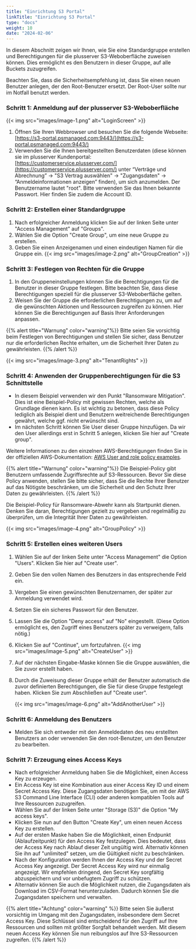 ```yaml
---
title: "Einrichtung S3 Portal"
linkTitle: "Einrichtung S3 Portal"
type: "docs"
weight: 10
date: "2024-02-06"
---
```


In diesem Abschnitt zeigen wir Ihnen, wie Sie eine Standardgruppe erstellen und Berechtigungen für die plusserver S3-Weboberfläche zuweisen können. Dies ermöglicht es den Benutzern in dieser Gruppe, auf alle Buckets zuzugreifen.

Beachten Sie, dass die Sicherheitsempfehlung ist, dass Sie einen neuen Benutzer anlegen, der den Root-Benutzer ersetzt. Der Root-User sollte nur im Notfall benutzt werden.

### Schritt 1: Anmeldung auf der plusserver S3-Weboberfläche

{{< img src="images/image-1.png" alt="LoginScreen" >}}

1. Öffnen Sie Ihren Webbrowser und besuchen Sie die folgende Webseite: [https://s3-portal.psmanaged.com:9443/](https://s3-portal.psmanaged.com:9443/)
2. Verwenden Sie die Ihnen bereitgestellten Benutzerdaten (diese können sie im plusserver Kundenportal: [https://customerservice.plusserver.com/](https://customerservice.plusserver.com/) unter “Verträge und Abrechnung” → "S3 Vertrag auswählen" → "Zugangsdaten" → “Anmeldeinformationen anzeigen” finden), um sich anzumelden. Der Benutzername lautet "root". Bitte verwenden Sie das Ihnen bekannte Passwort. Hier finden Sie zudem die Account ID.

### Schritt 2: Erstellen einer Standardgruppe

1. Nach erfolgreicher Anmeldung klicken Sie auf der linken Seite unter "Access Management" auf "Groups".
2. Wählen Sie die Option "Create Group", um eine neue Gruppe zu erstellen.
3. Geben Sie einen Anzeigenamen und einen eindeutigen Namen für die Gruppe ein.
   {{< img src="images/image-2.png" alt="GroupCreation" >}}

### Schritt 3: Festlegen von Rechten für die Gruppe

1. In den Gruppeneinstellungen können Sie die Berechtigungen für die Benutzer in dieser Gruppe festlegen. Bitte beachten Sie, dass diese Berechtigungen speziell für die plusserver S3-Weboberfläche gelten.
2. Weisen Sie der Gruppe die erforderlichen Berechtigungen zu, um auf die gewünschten Aktionen und Ressourcen zugreifen zu können. Hier können Sie die Berechtigungen auf Basis Ihrer Anforderungen anpassen.

{{% alert title="Warnung" color="warning"%}}
Bitte seien Sie vorsichtig beim Festlegen von Berechtigungen und stellen Sie sicher, dass Benutzer nur die erforderlichen Rechte erhalten, um die Sicherheit Ihrer Daten zu gewährleisten.
{{% /alert %}}

{{< img src="images/image-3.png" alt="TenantRights" >}}

### Schritt 4: Anwenden der Gruppenberechtigungen für die S3 Schnittstelle

-   In diesem Beispiel verwenden wir den Punkt "Ransomware Mitigation". Dies ist eine Beispiel-Policy mit gewissen Rechten, welche als Grundlage dienen kann. Es ist wichtig zu betonen, dass diese Policy lediglich als Beispiel dient und Benutzern weitreichende Berechtigungen gewährt, welche ggf. nicht erwünscht sind.
-   Im nächsten Schritt können Sie User dieser Gruppe hinzufügen. Da wir den User allerdings erst in Schritt 5 anlegen, klicken Sie hier auf "Create group".

Weitere Informationen zu den einzelnen AWS-Berechtigungen finden Sie in der offiziellen AWS-Dokumentation: [AWS User and role policy examples](https://docs.aws.amazon.com/IAM/latest/UserGuide/access_policies_examples.html).

{{% alert title="Warnung" color="warning"%}}
Die Beispiel-Policy gibt Benutzern umfassende Zugriffsrechte auf S3-Ressourcen. Bevor Sie diese Policy anwenden, stellen Sie bitte sicher, dass Sie die Rechte Ihrer Benutzer auf das Nötigste beschränken, um die Sicherheit und den Schutz Ihrer Daten zu gewährleisten.
{{% /alert %}}

Die Beispiel-Policy für Ransomware-Abwehr kann als Startpunkt dienen. Denken Sie daran, Berechtigungen gezielt zu vergeben und regelmäßig zu überprüfen, um die Integrität Ihrer Daten zu gewährleisten.

{{< img src="images/image-4.png" alt="GroupPolicy" >}}

### Schritt 5: Erstellen eines weiteren Users

1. Wählen Sie auf der linken Seite unter "Access Management" die Option "Users". Klicken Sie hier auf "Create user".
2. Geben Sie den vollen Namen des Benutzers in das entsprechende Feld ein.
3. Vergeben Sie einen gewünschten Benutzernamen, der später zur Anmeldung verwendet wird.
4. Setzen Sie ein sicheres Passwort für den Benutzer.
5. Lassen Sie die Option "Deny access" auf "No" eingestellt. (Diese Option ermöglicht es, den Zugriff eines Benutzers später zu verweigern, falls nötig.)
6. Klicken Sie auf "Continue", um fortzufahren.
   {{< img src="images/image-5.png" alt="CreateUser" >}}
7. Auf der nächsten Eingabe-Maske können Sie die Gruppe auswählen, die Sie zuvor erstellt haben.
8. Durch die Zuweisung dieser Gruppe erhält der Benutzer automatisch die zuvor definierten Berechtigungen, die Sie für diese Gruppe festgelegt haben. Klicken Sie zum Abschließen auf "Create user".

    {{< img src="images/image-6.png" alt="AddAnotherUser" >}}

### Schritt 6: Anmeldung des Benutzers

-   Melden Sie sich entweder mit den Anmeldedaten des neu erstellten Benutzers an oder verwenden Sie den root-Benutzer, um den Benutzer zu bearbeiten.

### Schritt 7: Erzeugung eines Access Keys

-   Nach erfolgreicher Anmeldung haben Sie die Möglichkeit, einen Access Key zu erzeugen.
-   Ein Access Key ist eine Kombination aus einer Access Key ID und einem Secret Access Key. Diese Zugangsdaten benötigen Sie, um mit der AWS S3 Command Line Interface (CLI) oder anderen kompatiblen Tools auf Ihre Ressourcen zuzugreifen.
-   Wählen Sie auf der linken Seite unter "Storage (S3)" die Option "My access keys".
-   Klicken Sie nun auf den Button "Create Key", um einen neuen Access Key zu erstellen.
-   Auf der ersten Maske haben Sie die Möglichkeit, einen Endpunkt (Ablaufzeitpunkt) für den Access Key festzulegen. Dies bedeutet, dass der Access Key nach Ablauf dieser Zeit ungültig wird. Alternativ können Sie ihn auf "unlimited" setzen, um die Gültigkeit nicht zu beschränken.
-   Nach der Konfiguration werden Ihnen der Access Key und der Secret Access Key angezeigt. Der Secret Access Key wird nur einmalig angezeigt. Wir empfehlen dringend, den Secret Key sorgfältig abzuspeichern und vor unbefugtem Zugriff zu schützen.
-   Alternativ können Sie auch die Möglichkeit nutzen, die Zugangsdaten als Download im CSV-Format herunterzuladen. Dadurch können Sie die Zugangsdaten speichern und verwalten.

{{% alert title="Achtung" color="warning" %}}
Bitte seien Sie äußerst vorsichtig im Umgang mit den Zugangsdaten, insbesondere dem Secret Access Key. Diese Schlüssel sind entscheidend für den Zugriff auf Ihre Ressourcen und sollten mit größter Sorgfalt behandelt werden. Mit diesem neuen Access Key können Sie nun reibungslos auf Ihre S3-Ressourcen zugreifen.
{{% /alert %}}
